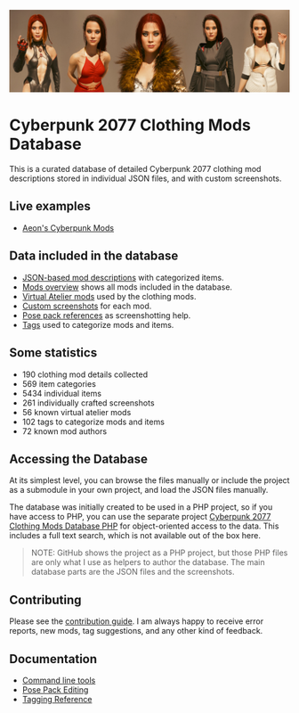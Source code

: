 ![](docs/github_banner.jpg)

# Cyberpunk 2077 Clothing Mods Database

This is a curated database of detailed Cyberpunk 2077 clothing 
mod descriptions stored in individual JSON files, and with custom 
screenshots.

## Live examples

- [Aeon's Cyberpunk Mods][]

## Data included in the database

- [JSON-based mod descriptions](data/clothing) with categorized items.
- [Mods overview](mods-list.md) shows all mods included in the database.
- [Virtual Atelier mods](docs/atelier-reference.md) used by the clothing mods.
- [Custom screenshots](data/clothing/screens) for each mod.
- [Pose pack references](docs/Poses/pose-reference.md) as screenshotting help.
- [Tags](docs/tagging-reference.md) used to categorize mods and items.

## Some statistics

- 190 clothing mod details collected
- 569 item categories
- 5434 individual items
- 261 individually crafted screenshots
- 56 known virtual atelier mods
- 102 tags to categorize mods and items
- 72 known mod authors

## Accessing the Database

At its simplest level, you can browse the files manually or include the project 
as a submodule in your own project, and load the JSON files manually.

The database was initially created to be used in a PHP project, so if you have 
access to PHP, you can use the separate project [Cyberpunk 2077 Clothing Mods Database PHP][]
for object-oriented access to the data. This includes a full text search, which
is not available out of the box here.

> NOTE: GitHub shows the project as a PHP project, but those PHP files are only
> what I use as helpers to author the database. The main database parts are the 
> JSON files and the screenshots.

## Contributing

Please see the [contribution guide](docs/contributing.md). I am always happy to 
receive error reports, new mods, tag suggestions, and any other kind of feedback.

## Documentation

- [Command line tools](docs/command-line-tools.md)
- [Pose Pack Editing](docs/pose-pack-editing.md)
- [Tagging Reference](docs/tagging-reference.md)

[Cyberpunk 2077 Clothing Mods Database PHP]: https://github.com/Mistralys/cyberpunk-mod-db-php
[Aeon's Cyberpunk Mods]: https://aeonoftime.com/?article=2024-08-06-cyberpunk-clothing-mods&page=article